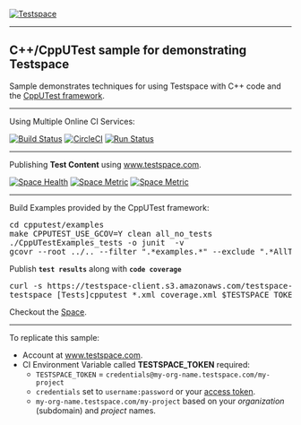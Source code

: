 [![Testspace](http://www.testspace.com/public/img/testspace_logo.png)](http://www.testspace.com)
***

## C++/CppUTest sample for demonstrating Testspace

Sample demonstrates techniques for using Testspace with C++ code and the [CppUTest framework](https://cpputest.github.io).

***
Using Multiple Online CI Services:

[![Build Status](https://travis-ci.org/testspace-samples/cpp.cpputest.svg?branch=master)](https://travis-ci.org/testspace-samples/cpp.cpputest)
[![CircleCI](https://circleci.com/gh/testspace-samples/cpp.cpputest.svg?style=svg)](https://circleci.com/gh/testspace-samples/cpp.cpputest)
[![Run Status](https://api.shippable.com/projects/56ffcaa09d043da07b0991f0/badge?branch=master)](https://app.shippable.com/projects/56ffcaa09d043da07b0991f0)

***
Publishing **Test Content** using www.testspace.com.

[![Space Health](https://samples.testspace.com/projects/121/spaces/449/badge)](https://samples.testspace.com/projects/121/spaces/449 "Test Cases")
[![Space Metric](https://samples.testspace.com/projects/121/spaces/449/metrics/285/badge)](https://samples.testspace.com/spaces/449/schema/Code%20Coverage "Code Coverage (lines)")
[![Space Metric](https://samples.testspace.com/projects/121/spaces/449/metrics/284/badge)](https://samples.testspace.com/spaces/449/schema/Code%20Coverage "Code Coverage (branches)")


***

Build Examples provided by the CppUTest framework:

<pre>
cd cpputest/examples
make CPPUTEST_USE_GCOV=Y clean all_no_tests 
./CppUTestExamples_tests -o junit  -v
gcovr --root ../.. --filter ".*examples.*" --exclude ".*AllTests.*" -x -o coverage.xml
</pre>

Publish **`test results`** along with **`code coverage`**

<pre>
curl -s https://testspace-client.s3.amazonaws.com/testspace-linux.tgz | sudo tar -zxvf- -C /usr/local/bin
testspace [Tests]cpputest_*.xml coverage.xml $TESTSPACE_TOKEN/$BRANCH_NAME
</pre>

Checkout the [Space](https://samples.testspace.com/projects/cpp.cpputest). 

***
To replicate this sample: 
  - Account at www.testspace.com.
  - CI Environment Variable called **TESTSPACE_TOKEN** required:
    -  `TESTSPACE_TOKEN` = `credentials@my-org-name.testspace.com/my-project`
    - `credentials` set to `username:password` or your [access token](http://help.testspace.com/reference:client-reference#login-credentials).
    - `my-org-name.testspace.com/my-project` based on your *organization* (subdomain) and *project* names.  
